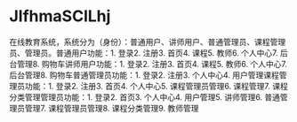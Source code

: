 # JIfhmaSClLhj
在线教育系统，系统分为（身份）：普通用户、讲师用户、普通管理员、课程管理员、管理员。普通用户功能：1. 登录2. 注册3. 首页4. 课程5. 教师6. 个人中心7. 后台管理8. 购物车讲师用户功能：1. 登录2. 注册3. 首页4. 课程5. 教师6. 个人中心7. 后台管理8. 购物车普通管理员功能：1. 登录2. 注册3. 个人中心4. 用户管理课程管理员功能：1. 登录2. 注册3. 首页4. 个人中心5. 课程管理员管理6. 课程管理7. 课程分类管理管理员功能：1. 登录2. 首页3. 个人中心4. 用户管理5. 讲师管理6. 普通管理员管理7. 课程管理员管理8. 课程分类管理9. 教师管理
